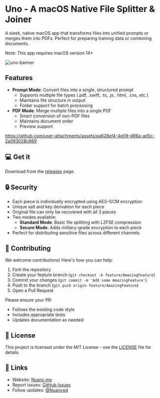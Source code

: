 # Uno - A macOS Native File Splitter & Joiner

A sleek, native macOS app that transforms files into unified prompts or merges them into PDFs. Perfect for preparing training data or combining documents.

Note: This app requires macOS version 14+

![uno-banner](https://github.com/user-attachments/assets/117759b7-ebd0-4b04-b8bf-482169ea55ff)

## Features

- **Prompt Mode**: Convert files into a single, structured prompt
  - Supports multiple file types (.pdf, .swift, .ts, .js, .html, .css, etc.)
  - Maintains file structure in output
  - Folder support for batch processing
- **PDF Mode**: Merge multiple files into a single PDF
  - Smart conversion of non-PDF files
  - Maintains document order
  - Preview support

https://github.com/user-attachments/assets/ea628ef4-4e09-498a-ad5c-2a093028c669

## 💻 Get it

Download from the [releases](https://github.com/nuance-dev/Uno/releases/) page.

## 🔒 Security

- Each piece is individually encrypted using AES-GCM encryption
- Unique salt and key derivation for each piece
- Original file can only be recovered with all 3 pieces
- Two modes available:
  - **Standard Mode**: Basic file splitting with LZFSE compression
  - **Secure Mode**: Adds military-grade encryption to each piece
- Perfect for distributing sensitive files across different channels

## 🤝 Contributing

We welcome contributions! Here's how you can help:

1. Fork the repository
2. Create your feature branch (`git checkout -b feature/AmazingFeature`)
3. Commit your changes (`git commit -m 'Add some AmazingFeature'`)
4. Push to the branch (`git push origin feature/AmazingFeature`)
5. Open a Pull Request

Please ensure your PR:

- Follows the existing code style
- Includes appropriate tests
- Updates documentation as needed

## 📝 License

This project is licensed under the MIT License - see the [LICENSE](LICENSE) file for details.

## 🔗 Links

- Website: [Nuanc.me](https://nuanc.me)
- Report issues: [GitHub Issues](https://github.com/nuance-dev/Uno/issues)
- Follow updates: [@Nuanced](https://twitter.com/Nuancedev)
